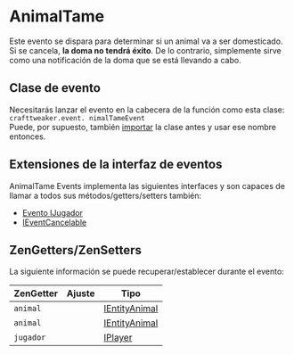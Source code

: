 # AnimalTame

Este evento se dispara para determinar si un animal va a ser domesticado. Si se cancela, **la doma no tendrá éxito**. De lo contrario, simplemente sirve como una notificación de la doma que se está llevando a cabo.

## Clase de evento
Necesitarás lanzar el evento en la cabecera de la función como esta clase:  
`crafttweaker.event. nimalTameEvent`  
Puede, por supuesto, también [importar](/AdvancedFunctions/Import/) la clase antes y usar ese nombre entonces.

## Extensiones de la interfaz de eventos
AnimalTame Events implementa las siguientes interfaces y son capaces de llamar a todos sus métodos/getters/setters también:

- [Evento IJugador](/Vanilla/Events/Events/IPlayerEvent/)
- [IEventCancelable](/Vanilla/Events/Events/IEventCancelable/)


## ZenGetters/ZenSetters
La siguiente información se puede recuperar/establecer durante el evento:

| ZenGetter | Ajuste | Tipo                                              |
| --------- | ------ | ------------------------------------------------- |
| `animal`  |        | [IEntityAnimal](/Vanilla/Entities/IEntityAnimal/) |
| `animal`  |        | [IEntityAnimal](/Vanilla/Entities/IEntityAnimal/) |
| `jugador` |        | [IPlayer](/Vanilla/Players/IPlayer/)              |
